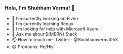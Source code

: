 ### Hola, I'm Shubham Verma! 👋

- 🔭 I’m currently working on Fiverr
- 🌱 I’m currently learning Redux
- 🤔 I’m looking for help with Microsoft Azure
- 💬 Ask me about ${MERN} Stack
- 📫 How to reach me: Twitter - @Shubhamverma053
- 😄 Pronouns: He/His
